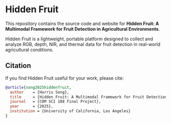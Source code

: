 # Hidden Fruit

This repository contains the source code and website for **Hidden Fruit: A Multimodal Framework for Fruit Detection in Agricultural Environments**. 

Hidden Fruit is a lightweight, portable platform designed to collect and analyze RGB, depth, NIR, and thermal data for fruit detection in real-world agricultural conditions.

## Citation

If you find Hidden Fruit useful for your work, please cite:

```bibtex
@article{song2025hiddenfruit,
  author    = {Harris Song},
  title     = {Hidden Fruit: A Multimodal Framework for Fruit Detection},
  journal   = {COM SCI 188 Final Project},
  year      = {2025},
  institution = {University of California, Los Angeles}
}
